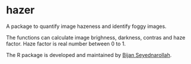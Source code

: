 # hazer
A package to quantify image hazeness and identify foggy images.

The functions can calculate image brighness, darkness, contras and haze factor. Haze factor is real number between 0 to 1.

The R package is developed and maintained by [Bijan Seyednarollah](https://github.com/bnasr/).
